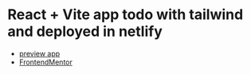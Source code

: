 # React + Vite app todo with tailwind and deployed in netlify

- [preview app](https://todo-tailwind-ur.netlify.app/)
- [FrontendMentor](https://www.frontendmentor.io/challenges/todo-app-Su1_KokOW)
